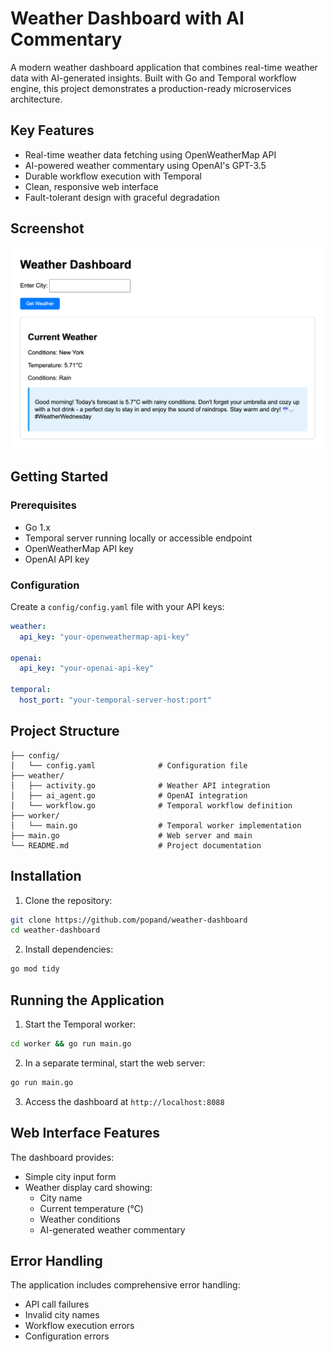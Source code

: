 # Weather Dashboard with AI Commentary

A modern weather dashboard application that combines real-time weather data with AI-generated insights. Built with Go and Temporal workflow engine, this project demonstrates a production-ready microservices architecture.

## Key Features
- Real-time weather data fetching using OpenWeatherMap API
- AI-powered weather commentary using OpenAI's GPT-3.5
- Durable workflow execution with Temporal
- Clean, responsive web interface
- Fault-tolerant design with graceful degradation

## Screenshot
![Weather Dashboard Screenshot](screenshot.png)

## Getting Started

### Prerequisites
- Go 1.x
- Temporal server running locally or accessible endpoint
- OpenWeatherMap API key
- OpenAI API key

### Configuration
Create a `config/config.yaml` file with your API keys:

```yaml
weather:
  api_key: "your-openweathermap-api-key"

openai:
  api_key: "your-openai-api-key"

temporal:
  host_port: "your-temporal-server-host:port"
```

## Project Structure 

```
├── config/
│   └── config.yaml              # Configuration file
├── weather/
│   ├── activity.go              # Weather API integration
│   ├── ai_agent.go              # OpenAI integration
│   └── workflow.go              # Temporal workflow definition
├── worker/
│   └── main.go                  # Temporal worker implementation
├── main.go                      # Web server and main
└── README.md                    # Project documentation
```

## Installation

1. Clone the repository:
```bash
git clone https://github.com/popand/weather-dashboard
cd weather-dashboard
```

2. Install dependencies:
```bash
go mod tidy
```

## Running the Application

1. Start the Temporal worker:
```bash
cd worker && go run main.go
```

2. In a separate terminal, start the web server:
```bash
go run main.go
```

3. Access the dashboard at `http://localhost:8088`

## Web Interface Features

The dashboard provides:
- Simple city input form
- Weather display card showing:
  - City name
  - Current temperature (°C)
  - Weather conditions
  - AI-generated weather commentary

## Error Handling

The application includes comprehensive error handling:
- API call failures
- Invalid city names
- Workflow execution errors
- Configuration errors
